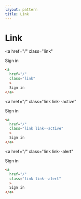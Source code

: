 ```yaml
---
layout: pattern
title: Link
---
```


<h1>Link</h1>

<div class="components-preview">

<a
  href="/"
  class="link"
  >
  Sign in
</a>

</div>

<div class="components-code" markdown="1">

```html
<a
  href="/"
  class="link"
  >
  Sign in
</a>
```

</div>




<div class="components-preview">

<a
  href="/"
  class="link link--active"
  >
  Sign in
</a>

</div>

<div class="components-code" markdown="1">

```html
<a
  href="/"
  class="link link--active"
  >
  Sign in
</a>
```

</div>



<div class="components-preview">

<a
  href="/"
  class="link link--alert"
  >
  Sign in
</a>

</div>

<div class="components-code" markdown="1">

```html
<a
  href="/"
  class="link link--alert"
  >
  Sign in
</a>
```

</div>
